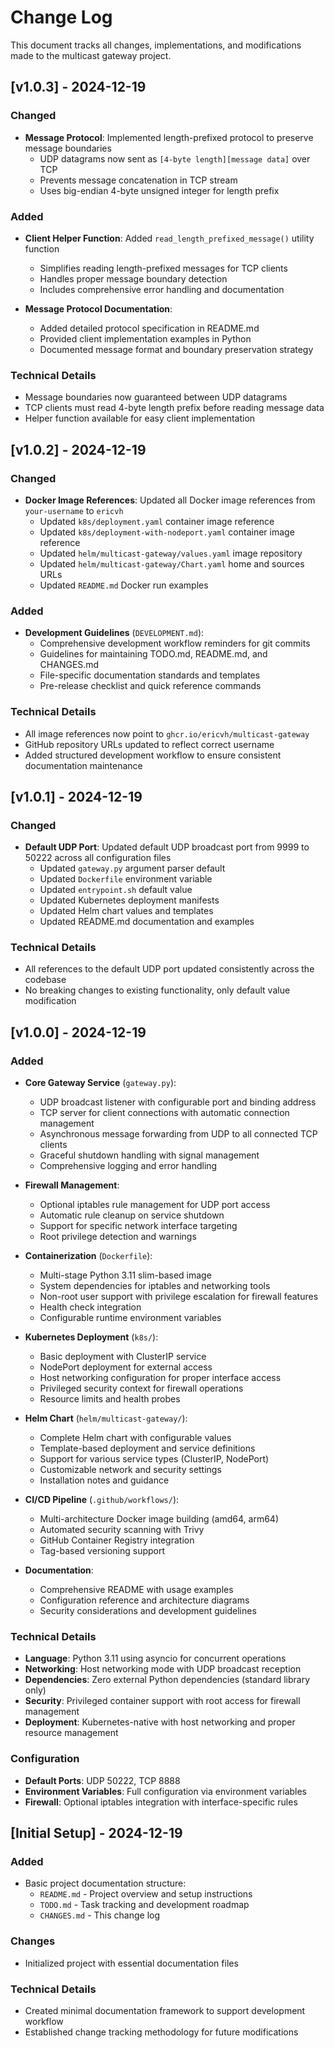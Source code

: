 # Change Log

This document tracks all changes, implementations, and modifications made to the multicast gateway project.

## [v1.0.3] - 2024-12-19

### Changed
- **Message Protocol**: Implemented length-prefixed protocol to preserve message boundaries
  - UDP datagrams now sent as `[4-byte length][message data]` over TCP
  - Prevents message concatenation in TCP stream
  - Uses big-endian 4-byte unsigned integer for length prefix

### Added
- **Client Helper Function**: Added `read_length_prefixed_message()` utility function
  - Simplifies reading length-prefixed messages for TCP clients
  - Handles proper message boundary detection
  - Includes comprehensive error handling and documentation

- **Message Protocol Documentation**: 
  - Added detailed protocol specification in README.md
  - Provided client implementation examples in Python
  - Documented message format and boundary preservation strategy

### Technical Details
- Message boundaries now guaranteed between UDP datagrams
- TCP clients must read 4-byte length prefix before reading message data
- Helper function available for easy client implementation

## [v1.0.2] - 2024-12-19

### Changed
- **Docker Image References**: Updated all Docker image references from `your-username` to `ericvh`
  - Updated `k8s/deployment.yaml` container image reference
  - Updated `k8s/deployment-with-nodeport.yaml` container image reference
  - Updated `helm/multicast-gateway/values.yaml` image repository
  - Updated `helm/multicast-gateway/Chart.yaml` home and sources URLs
  - Updated `README.md` Docker run examples

### Added
- **Development Guidelines** (`DEVELOPMENT.md`):
  - Comprehensive development workflow reminders for git commits
  - Guidelines for maintaining TODO.md, README.md, and CHANGES.md
  - File-specific documentation standards and templates
  - Pre-release checklist and quick reference commands

### Technical Details
- All image references now point to `ghcr.io/ericvh/multicast-gateway`
- GitHub repository URLs updated to reflect correct username
- Added structured development workflow to ensure consistent documentation maintenance

## [v1.0.1] - 2024-12-19

### Changed
- **Default UDP Port**: Updated default UDP broadcast port from 9999 to 50222 across all configuration files
  - Updated `gateway.py` argument parser default
  - Updated `Dockerfile` environment variable
  - Updated `entrypoint.sh` default value
  - Updated Kubernetes deployment manifests
  - Updated Helm chart values and templates
  - Updated README.md documentation and examples

### Technical Details
- All references to the default UDP port updated consistently across the codebase
- No breaking changes to existing functionality, only default value modification

## [v1.0.0] - 2024-12-19

### Added
- **Core Gateway Service** (`gateway.py`):
  - UDP broadcast listener with configurable port and binding address
  - TCP server for client connections with automatic connection management
  - Asynchronous message forwarding from UDP to all connected TCP clients
  - Graceful shutdown handling with signal management
  - Comprehensive logging and error handling

- **Firewall Management**:
  - Optional iptables rule management for UDP port access
  - Automatic rule cleanup on service shutdown
  - Support for specific network interface targeting
  - Root privilege detection and warnings

- **Containerization** (`Dockerfile`):
  - Multi-stage Python 3.11 slim-based image
  - System dependencies for iptables and networking tools
  - Non-root user support with privilege escalation for firewall features
  - Health check integration
  - Configurable runtime environment variables

- **Kubernetes Deployment** (`k8s/`):
  - Basic deployment with ClusterIP service
  - NodePort deployment for external access
  - Host networking configuration for proper interface access
  - Privileged security context for firewall operations
  - Resource limits and health probes

- **Helm Chart** (`helm/multicast-gateway/`):
  - Complete Helm chart with configurable values
  - Template-based deployment and service definitions
  - Support for various service types (ClusterIP, NodePort)
  - Customizable network and security settings
  - Installation notes and guidance

- **CI/CD Pipeline** (`.github/workflows/`):
  - Multi-architecture Docker image building (amd64, arm64)
  - Automated security scanning with Trivy
  - GitHub Container Registry integration
  - Tag-based versioning support

- **Documentation**:
  - Comprehensive README with usage examples
  - Configuration reference and architecture diagrams
  - Security considerations and development guidelines

### Technical Details
- **Language**: Python 3.11 using asyncio for concurrent operations
- **Networking**: Host networking mode with UDP broadcast reception
- **Dependencies**: Zero external Python dependencies (standard library only)
- **Security**: Privileged container support with root access for firewall management
- **Deployment**: Kubernetes-native with host networking and proper resource management

### Configuration
- **Default Ports**: UDP 50222, TCP 8888
- **Environment Variables**: Full configuration via environment variables
- **Firewall**: Optional iptables integration with interface-specific rules

## [Initial Setup] - 2024-12-19

### Added
- Basic project documentation structure:
  - `README.md` - Project overview and setup instructions
  - `TODO.md` - Task tracking and development roadmap  
  - `CHANGES.md` - This change log

### Changes
- Initialized project with essential documentation files

### Technical Details
- Created minimal documentation framework to support development workflow
- Established change tracking methodology for future modifications
